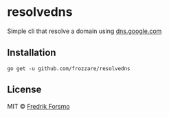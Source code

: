 # resolvedns

Simple cli that resolve a domain using [dns.google.com](https://dns.google.com)

## Installation

```
go get -u github.com/frozzare/resolvedns
```

## License

MIT © [Fredrik Forsmo](https://github.com/frozzare)